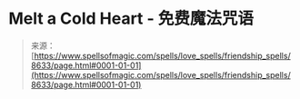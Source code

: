 <!--yml

category: 未分类

date: 2024-06-12 18:44:05

-->

# Melt a Cold Heart - 免费魔法咒语

> 来源：[https://www.spellsofmagic.com/spells/love_spells/friendship_spells/8633/page.html#0001-01-01](https://www.spellsofmagic.com/spells/love_spells/friendship_spells/8633/page.html#0001-01-01)
